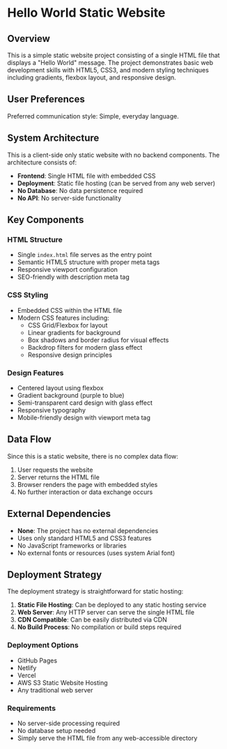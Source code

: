 # Hello World Static Website

## Overview

This is a simple static website project consisting of a single HTML file that displays a "Hello World" message. The project demonstrates basic web development skills with HTML5, CSS3, and modern styling techniques including gradients, flexbox layout, and responsive design.

## User Preferences

Preferred communication style: Simple, everyday language.

## System Architecture

This is a client-side only static website with no backend components. The architecture consists of:

- **Frontend**: Single HTML file with embedded CSS
- **Deployment**: Static file hosting (can be served from any web server)
- **No Database**: No data persistence required
- **No API**: No server-side functionality

## Key Components

### HTML Structure
- Single `index.html` file serves as the entry point
- Semantic HTML5 structure with proper meta tags
- Responsive viewport configuration
- SEO-friendly with description meta tag

### CSS Styling
- Embedded CSS within the HTML file
- Modern CSS features including:
  - CSS Grid/Flexbox for layout
  - Linear gradients for background
  - Box shadows and border radius for visual effects
  - Backdrop filters for modern glass effect
  - Responsive design principles

### Design Features
- Centered layout using flexbox
- Gradient background (purple to blue)
- Semi-transparent card design with glass effect
- Responsive typography
- Mobile-friendly design with viewport meta tag

## Data Flow

Since this is a static website, there is no complex data flow:

1. User requests the website
2. Server returns the HTML file
3. Browser renders the page with embedded styles
4. No further interaction or data exchange occurs

## External Dependencies

- **None**: The project has no external dependencies
- Uses only standard HTML5 and CSS3 features
- No JavaScript frameworks or libraries
- No external fonts or resources (uses system Arial font)

## Deployment Strategy

The deployment strategy is straightforward for static hosting:

1. **Static File Hosting**: Can be deployed to any static hosting service
2. **Web Server**: Any HTTP server can serve the single HTML file
3. **CDN Compatible**: Can be easily distributed via CDN
4. **No Build Process**: No compilation or build steps required

### Deployment Options
- GitHub Pages
- Netlify
- Vercel
- AWS S3 Static Website Hosting
- Any traditional web server

### Requirements
- No server-side processing required
- No database setup needed
- Simply serve the HTML file from any web-accessible directory